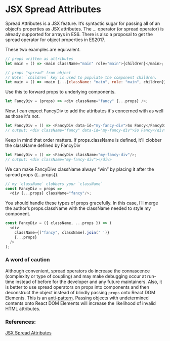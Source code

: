 # JSX Spread Attributes

Spread Attributes is a JSX feature. It’s syntactic sugar for passing all of an object’s properties as JSX attributes.
The ... operator (or spread operator) is already supported for arrays in ES6. There is also a proposal to get the spread operator for object properties in ES2017.

These two examples are equivalent.

```javascript
// props written as attributes
let main = () => <main className="main" role="main">{children}</main>;

// props "spread" from object
// Note: `children` key is used to populate the component children.
let main = () => <main {...{className: "main", role: "main", children}} />;
```

Use this to forward props to underlying components.

```javascript
let FancyDiv = (props) => <div className="fancy" {...props} />;
```

Now, I can expect FancyDiv to add the attributes it's concerned with as well as those it's not.

```javascript
let FancyDiv = () => <FancyDiv data-id="my-fancy-div">So Fancy</FancyDiv>;
// output: <div className="fancy" data-id="my-fancy-div">So Fancy</div>
```

Keep in mind that order matters. If props.className is defined, it'll clobber the className defined by FancyDiv

```javascript
let FancyDiv = () => <FancyDiv className="my-fancy-div"/>;
// output: <div className="my-fancy-div"></div>
```

We can make FancyDivs className always “win” by placing it after the spread props ({...props}).

```javascript
// my `className` clobbers your `className`
const FancyDiv = props =>
  <div {...props} className="fancy"/>;
```

You should handle these types of props gracefully. In this case, I’ll merge the author’s props.className with the className needed to style my component.

```javascript
const FancyDiv = ({ className, ...props }) => (
  <div
    className={["fancy", className].join(' ')}
    {...props}
  />
);
```

### A word of caution

Although convenient, spread operators do increase the connascence (complexity or type of coupling) and may make debugging occur at run-time instead of before for the developer and any future maintainers. Also, it is better to use spread operators on props into components and then deconstruct the object instead of blindly passing `props` onto React DOM Elements. This is an [anti-pattern](../anti-patterns/07.spreading-props-dom.md). Passing objects with undetermined contents onto React DOM Elements will increase the likelihood of invalid HTML attributes.

### References:

[JSX Spread Attributes](https://gist.github.com/sebmarkbage/07bbe37bc42b6d4aef81)
